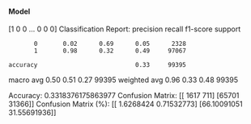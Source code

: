 #### Model
[1 0 0 ... 0 0 0]
Classification Report:
              precision    recall  f1-score   support

           0       0.02      0.69      0.05      2328
           1       0.98      0.32      0.49     97067

    accuracy                           0.33     99395
   macro avg       0.50      0.51      0.27     99395
weighted avg       0.96      0.33      0.48     99395

Accuracy: 0.3318376175863977
Confusion Matrix:
[[ 1617   711]
 [65701 31366]]
Confusion Matrix (%):
[[ 1.6268424   0.71532773]
 [66.10091051 31.55691936]]
